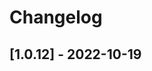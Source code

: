 # Changelog

<!-- Do not change the line immediately below this comment, the build system will replace it with the actual version and date. -->

## [1.0.12] - 2022-10-19

